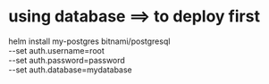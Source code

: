 # using database ==> to deploy first

helm install my-postgres bitnami/postgresql \
--set auth.username=root \
--set auth.password=password \
--set auth.database=mydatabase